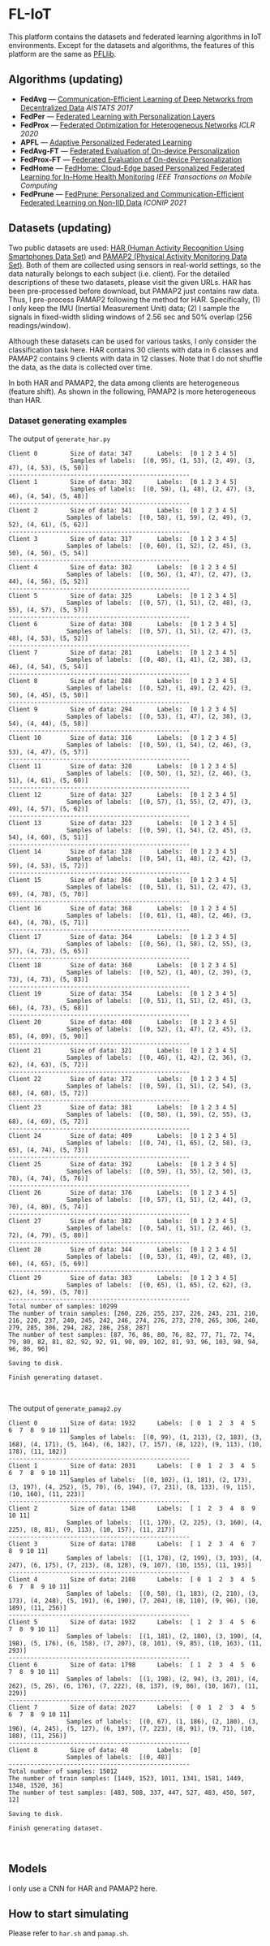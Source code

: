 # FL-IoT
This platform contains the datasets and federated learning algorithms in IoT environments. Except for the datasets and algorithms, the features of this platform are the same as [PFLlib](https://github.com/TsingZ0/PFLlib). 


## Algorithms (updating)
- **FedAvg** — [Communication-Efficient Learning of Deep Networks from Decentralized Data](https://arxiv.org/abs/1602.05629) *AISTATS 2017*
- **FedPer** — [Federated Learning with Personalization Layers](https://arxiv.org/pdf/1912.00818.pdf)
- **FedProx** — [Federated Optimization for Heterogeneous Networks](https://openreview.net/pdf?id=SkgwE5Ss3N) *ICLR 2020*
- **APFL** — [Adaptive Personalized Federated Learning](https://arxiv.org/pdf/2003.13461.pdf)
- **FedAvg-FT** — [Federated Evaluation of On-device Personalization](https://arxiv.org/pdf/1910.10252.pdf)
- **FedProx-FT** — [Federated Evaluation of On-device Personalization](https://arxiv.org/pdf/1910.10252.pdf)
- **FedHome** — [FedHome: Cloud-Edge based Personalized Federated Learning for In-Home Health Monitoring](https://ieeexplore.ieee.org/abstract/document/9296274?casa_token=TlOJ9dKfU0IAAAAA:1Pt_76jE1d0OcbREzAatozlHmfCoxuNNb7tAgsezomR4kr1u564j4KW19TzxPagB64_MoNE) *IEEE Transactions on Mobile Computing*
- **FedPrune** — [FedPrune: Personalized and Communication-Efficient Federated Learning on Non-IID Data](https://link.springer.com/chapter/10.1007/978-3-030-92307-5_50) *ICONIP 2021*


## Datasets (updating)
Two public datasets are used: [HAR (Human Activity Recognition Using Smartphones Data Set)](https://archive.ics.uci.edu/ml/datasets/human+activity+recognition+using+smartphones) and [PAMAP2 (Physical Activity Monitoring Data Set)](http://archive.ics.uci.edu/ml/datasets/pamap2+physical+activity+monitoring). Both of them are collected using sensors in real-world settings, so the data naturally belongs to each subject (i.e. client). For the detailed descriptions of these two datasets, please visit the given URLs. HAR has been pre-processed before download, but PAMAP2 just contains raw data. Thus, I pre-process PAMAP2 following the method for HAR. Specifically, (1) I only keep the IMU (Inertial Measurement Unit) data; (2) I sample the signals in fixed-width sliding windows of 2.56 sec and 50% overlap (256 readings/window). 

Although these datasets can be used for various tasks, I only consider the classification task here. HAR contains 30 clients with data in 6 classes and PAMAP2 contains 9 clients with data in 12 classes. Note that I do not shuffle the data, as the data is collected over time. 

In both HAR and PAMAP2, the data among clients are heterogeneous (feature shift). As shown in the following, PAMAP2 is more heterogeneous than HAR. 

### Dataset generating examples
The output of `generate_har.py`
```
Client 0         Size of data: 347       Labels:  [0 1 2 3 4 5]
                 Samples of labels:  [(0, 95), (1, 53), (2, 49), (3, 47), (4, 53), (5, 50)]
--------------------------------------------------
Client 1         Size of data: 302       Labels:  [0 1 2 3 4 5]
                 Samples of labels:  [(0, 59), (1, 48), (2, 47), (3, 46), (4, 54), (5, 48)]
--------------------------------------------------
Client 2         Size of data: 341       Labels:  [0 1 2 3 4 5]
                Samples of labels:  [(0, 58), (1, 59), (2, 49), (3, 52), (4, 61), (5, 62)]
--------------------------------------------------
Client 3         Size of data: 317       Labels:  [0 1 2 3 4 5]
                Samples of labels:  [(0, 60), (1, 52), (2, 45), (3, 50), (4, 56), (5, 54)]
--------------------------------------------------
Client 4         Size of data: 302       Labels:  [0 1 2 3 4 5]
                Samples of labels:  [(0, 56), (1, 47), (2, 47), (3, 44), (4, 56), (5, 52)]
--------------------------------------------------
Client 5         Size of data: 325       Labels:  [0 1 2 3 4 5]
                Samples of labels:  [(0, 57), (1, 51), (2, 48), (3, 55), (4, 57), (5, 57)]
--------------------------------------------------
Client 6         Size of data: 308       Labels:  [0 1 2 3 4 5]
                Samples of labels:  [(0, 57), (1, 51), (2, 47), (3, 48), (4, 53), (5, 52)]
--------------------------------------------------
Client 7         Size of data: 281       Labels:  [0 1 2 3 4 5]
                Samples of labels:  [(0, 48), (1, 41), (2, 38), (3, 46), (4, 54), (5, 54)]
--------------------------------------------------
Client 8         Size of data: 288       Labels:  [0 1 2 3 4 5]
                Samples of labels:  [(0, 52), (1, 49), (2, 42), (3, 50), (4, 45), (5, 50)]
--------------------------------------------------
Client 9         Size of data: 294       Labels:  [0 1 2 3 4 5]
                Samples of labels:  [(0, 53), (1, 47), (2, 38), (3, 54), (4, 44), (5, 58)]
--------------------------------------------------
Client 10        Size of data: 316       Labels:  [0 1 2 3 4 5]
                Samples of labels:  [(0, 59), (1, 54), (2, 46), (3, 53), (4, 47), (5, 57)]
--------------------------------------------------
Client 11        Size of data: 320       Labels:  [0 1 2 3 4 5]
                Samples of labels:  [(0, 50), (1, 52), (2, 46), (3, 51), (4, 61), (5, 60)]
--------------------------------------------------
Client 12        Size of data: 327       Labels:  [0 1 2 3 4 5]
                Samples of labels:  [(0, 57), (1, 55), (2, 47), (3, 49), (4, 57), (5, 62)]
--------------------------------------------------
Client 13        Size of data: 323       Labels:  [0 1 2 3 4 5]
                Samples of labels:  [(0, 59), (1, 54), (2, 45), (3, 54), (4, 60), (5, 51)]
--------------------------------------------------
Client 14        Size of data: 328       Labels:  [0 1 2 3 4 5]
                Samples of labels:  [(0, 54), (1, 48), (2, 42), (3, 59), (4, 53), (5, 72)]
--------------------------------------------------
Client 15        Size of data: 366       Labels:  [0 1 2 3 4 5]
                Samples of labels:  [(0, 51), (1, 51), (2, 47), (3, 69), (4, 78), (5, 70)]
--------------------------------------------------
Client 16        Size of data: 368       Labels:  [0 1 2 3 4 5]
                Samples of labels:  [(0, 61), (1, 48), (2, 46), (3, 64), (4, 78), (5, 71)]
--------------------------------------------------
Client 17        Size of data: 364       Labels:  [0 1 2 3 4 5]
                Samples of labels:  [(0, 56), (1, 58), (2, 55), (3, 57), (4, 73), (5, 65)]
--------------------------------------------------
Client 18        Size of data: 360       Labels:  [0 1 2 3 4 5]
                Samples of labels:  [(0, 52), (1, 40), (2, 39), (3, 73), (4, 73), (5, 83)]
--------------------------------------------------
Client 19        Size of data: 354       Labels:  [0 1 2 3 4 5]
                Samples of labels:  [(0, 51), (1, 51), (2, 45), (3, 66), (4, 73), (5, 68)]
--------------------------------------------------
Client 20        Size of data: 408       Labels:  [0 1 2 3 4 5]
                Samples of labels:  [(0, 52), (1, 47), (2, 45), (3, 85), (4, 89), (5, 90)]
--------------------------------------------------
Client 21        Size of data: 321       Labels:  [0 1 2 3 4 5]
                Samples of labels:  [(0, 46), (1, 42), (2, 36), (3, 62), (4, 63), (5, 72)]
--------------------------------------------------
Client 22        Size of data: 372       Labels:  [0 1 2 3 4 5]
                Samples of labels:  [(0, 59), (1, 51), (2, 54), (3, 68), (4, 68), (5, 72)]
--------------------------------------------------
Client 23        Size of data: 381       Labels:  [0 1 2 3 4 5]
                Samples of labels:  [(0, 58), (1, 59), (2, 55), (3, 68), (4, 69), (5, 72)]
--------------------------------------------------
Client 24        Size of data: 409       Labels:  [0 1 2 3 4 5]
                Samples of labels:  [(0, 74), (1, 65), (2, 58), (3, 65), (4, 74), (5, 73)]
--------------------------------------------------
Client 25        Size of data: 392       Labels:  [0 1 2 3 4 5]
                Samples of labels:  [(0, 59), (1, 55), (2, 50), (3, 78), (4, 74), (5, 76)]
--------------------------------------------------
Client 26        Size of data: 376       Labels:  [0 1 2 3 4 5]
                Samples of labels:  [(0, 57), (1, 51), (2, 44), (3, 70), (4, 80), (5, 74)]
--------------------------------------------------
Client 27        Size of data: 382       Labels:  [0 1 2 3 4 5]
                Samples of labels:  [(0, 54), (1, 51), (2, 46), (3, 72), (4, 79), (5, 80)]
--------------------------------------------------
Client 28        Size of data: 344       Labels:  [0 1 2 3 4 5]
                Samples of labels:  [(0, 53), (1, 49), (2, 48), (3, 60), (4, 65), (5, 69)]
--------------------------------------------------
Client 29        Size of data: 383       Labels:  [0 1 2 3 4 5]
                Samples of labels:  [(0, 65), (1, 65), (2, 62), (3, 62), (4, 59), (5, 70)]
--------------------------------------------------
Total number of samples: 10299
The number of train samples: [260, 226, 255, 237, 226, 243, 231, 210, 216, 220, 237, 240, 245, 242, 246, 274, 276, 273, 270, 265, 306, 240, 279, 285, 306, 294, 282, 286, 258, 287]
The number of test samples: [87, 76, 86, 80, 76, 82, 77, 71, 72, 74, 79, 80, 82, 81, 82, 92, 92, 91, 90, 89, 102, 81, 93, 96, 103, 98, 94, 96, 86, 96]

Saving to disk.

Finish generating dataset.
```
<br/>

The output of `generate_pamap2.py`
```
Client 0         Size of data: 1932      Labels:  [ 0  1  2  3  4  5  6  7  8  9 10 11]
                 Samples of labels:  [(0, 99), (1, 213), (2, 183), (3, 168), (4, 171), (5, 164), (6, 182), (7, 157), (8, 122), (9, 113), (10, 178), (11, 182)]
--------------------------------------------------
Client 1         Size of data: 2031      Labels:  [ 0  1  2  3  4  5  6  7  8  9 10 11]
                 Samples of labels:  [(0, 102), (1, 181), (2, 173), (3, 197), (4, 252), (5, 70), (6, 194), (7, 231), (8, 133), (9, 115), (10, 160), (11, 223)]
--------------------------------------------------
Client 2         Size of data: 1348      Labels:  [ 1  2  3  4  8  9 10 11]
                Samples of labels:  [(1, 170), (2, 225), (3, 160), (4, 225), (8, 81), (9, 113), (10, 157), (11, 217)]
--------------------------------------------------
Client 3         Size of data: 1788      Labels:  [ 1  2  3  4  6  7  8  9 10 11]
                Samples of labels:  [(1, 178), (2, 199), (3, 193), (4, 247), (6, 175), (7, 213), (8, 128), (9, 107), (10, 155), (11, 193)]
--------------------------------------------------
Client 4         Size of data: 2108      Labels:  [ 0  1  2  3  4  5  6  7  8  9 10 11]
                Samples of labels:  [(0, 58), (1, 183), (2, 210), (3, 173), (4, 248), (5, 191), (6, 190), (7, 204), (8, 110), (9, 96), (10, 189), (11, 256)]
--------------------------------------------------
Client 5         Size of data: 1932      Labels:  [ 1  2  3  4  5  6  7  8  9 10 11]
                Samples of labels:  [(1, 181), (2, 180), (3, 190), (4, 198), (5, 176), (6, 158), (7, 207), (8, 101), (9, 85), (10, 163), (11, 293)]
--------------------------------------------------
Client 6         Size of data: 1798      Labels:  [ 1  2  3  4  5  6  7  8  9 10 11]
                Samples of labels:  [(1, 198), (2, 94), (3, 201), (4, 262), (5, 26), (6, 176), (7, 222), (8, 137), (9, 86), (10, 167), (11, 229)]
--------------------------------------------------
Client 7         Size of data: 2027      Labels:  [ 0  1  2  3  4  5  6  7  8  9 10 11]
                Samples of labels:  [(0, 67), (1, 186), (2, 180), (3, 196), (4, 245), (5, 127), (6, 197), (7, 223), (8, 91), (9, 71), (10, 188), (11, 256)]
--------------------------------------------------
Client 8         Size of data: 48        Labels:  [0]
                Samples of labels:  [(0, 48)]
--------------------------------------------------
Total number of samples: 15012
The number of train samples: [1449, 1523, 1011, 1341, 1581, 1449, 1348, 1520, 36]
The number of test samples: [483, 508, 337, 447, 527, 483, 450, 507, 12]

Saving to disk.

Finish generating dataset.
```
<br/>


## Models
I only use a CNN for HAR and PAMAP2 here. 


## How to start simulating 
Please refer to `har.sh` and `pamap.sh`.
